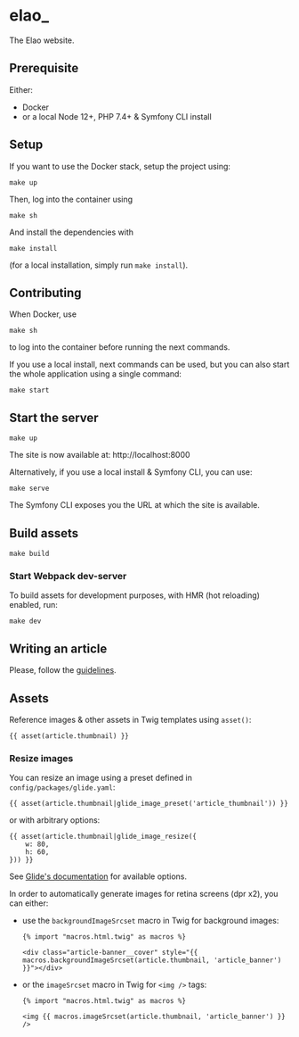 # elao_

The Elao website.

## Prerequisite

Either:

- Docker
- or a local Node 12+, PHP 7.4+ & Symfony CLI install

## Setup

If you want to use the Docker stack, setup the project using:

    make up

Then, log into the container using

    make sh

And install the dependencies with

    make install

(for a local installation, simply run `make install`).

## Contributing

When Docker, use
    
    make sh

to log into the container before running the next commands.

If you use a local install, next commands can be used, but you can also start
the whole application using a single command:

    make start

## Start the server

    make up

The site is now available at: http://localhost:8000

Alternatively, if you use a local install & Symfony CLI, you can use:

    make serve

The Symfony CLI exposes you the URL at which the site is available.

## Build assets

    make build

### Start Webpack dev-server

To build assets for development purposes, with HMR (hot reloading) enabled, run:

    make dev

## Writing an article

Please, follow the [guidelines](https://elao.github.io/elao_/blog/styleguide/example/).

## Assets

Reference images & other assets in Twig templates using `asset()`:

```twig
{{ asset(article.thumbnail) }}
```

### Resize images

You can resize an image using a preset defined in `config/packages/glide.yaml`:

```twig
{{ asset(article.thumbnail|glide_image_preset('article_thumbnail')) }}
```

or with arbitrary options:

```twig
{{ asset(article.thumbnail|glide_image_resize({
    w: 80,
    h: 60,
})) }}
```

See [Glide's documentation](https://glide.thephpleague.com/1.0/api/quick-reference/) for available options.

In order to automatically generate images for retina screens (dpr x2), you can either:

- use the `backgroundImageSrcset` macro in Twig for background images:
  
    ```twig
    {% import "macros.html.twig" as macros %}
    
    <div class="article-banner__cover" style="{{ macros.backgroundImageSrcset(article.thumbnail, 'article_banner') }}"></div>
    ```

- or the `imageSrcset` macro in Twig for `<img />` tags:
  
    ```twig
    {% import "macros.html.twig" as macros %}
  
    <img {{ macros.imageSrcset(article.thumbnail, 'article_banner') }} />
    ```
